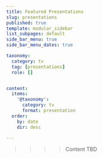 ```yaml
---
title: Featured Presentations
slug: presentations
published: true
template: modular_sidebar
list_subpages: default
side_bar_menu: true
side_bar_menu_dates: true

taxonomy:
  category: tv
  tag: [presentations]
  role: []


content:
  items:
    '@taxonomy':
      category: tv
      format: presentation
  order:
    by: date
    dir: desc

---
```


>>>> Content TBD
